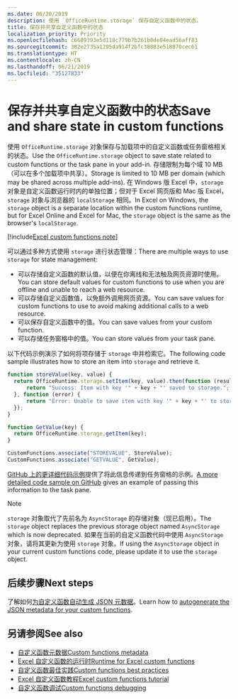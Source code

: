 ```yaml
---
ms.date: 06/20/2019
description: 使用 `OfficeRuntime.storage` 保存自定义函数中的状态。
title: 保存并共享自定义函数中的状态
localization_priority: Priority
ms.openlocfilehash: c6689393e5d118c779b7b261b0de04ead56aff83
ms.sourcegitcommit: 382e2735a1295da914f2bfc38883e518070cec61
ms.translationtype: HT
ms.contentlocale: zh-CN
ms.lasthandoff: 06/21/2019
ms.locfileid: "35127833"
---
```

# <a name="save-and-share-state-in-custom-functions"></a><span data-ttu-id="29790-103">保存并共享自定义函数中的状态</span><span class="sxs-lookup"><span data-stu-id="29790-103">Save and share state in custom functions</span></span>

<span data-ttu-id="29790-104">使用 `OfficeRuntime.storage` 对象保存与加载项中的自定义函数或任务窗格相关的状态。</span><span class="sxs-lookup"><span data-stu-id="29790-104">Use the `OfficeRuntime.storage` object to save state related to custom functions or the task pane in your add-in.</span></span> <span data-ttu-id="29790-105">存储限制为每个域 10 MB（可以在多个加载项中共享）。</span><span class="sxs-lookup"><span data-stu-id="29790-105">Storage is limited to 10 MB per domain (which may be shared across multiple add-ins).</span></span> <span data-ttu-id="29790-106">在 Windows 版 Excel 中，`storage` 对象是自定义函数运行时内的单独位置；但对于 Excel 网页版和 Mac 版 Excel，`storage` 对象与浏览器的 `localStorage` 相同。</span><span class="sxs-lookup"><span data-stu-id="29790-106">In Excel on Windows, the `storage` object is a separate location within the custom functions runtime, but for Excel Online and Excel for Mac, the `storage` object is the same as the browser's `localStorage`.</span></span>

[!include[Excel custom functions note](../includes/excel-custom-functions-note.md)]

<span data-ttu-id="29790-107">可以通过多种方式使用 `storage` 进行状态管理：</span><span class="sxs-lookup"><span data-stu-id="29790-107">There are multiple ways to use `storage` for state management:</span></span>

- <span data-ttu-id="29790-108">可以存储自定义函数的默认值，以便在你离线和无法触及网页资源时使用。</span><span class="sxs-lookup"><span data-stu-id="29790-108">You can store default values for custom functions to use when you are offline and unable to reach a web resource.</span></span>
- <span data-ttu-id="29790-109">可以存储自定义函数值，以免额外调用网页资源。</span><span class="sxs-lookup"><span data-stu-id="29790-109">You can save values for custom functions to use to avoid making additional calls to a web resource.</span></span>
- <span data-ttu-id="29790-110">可以保存自定义函数中的值。</span><span class="sxs-lookup"><span data-stu-id="29790-110">You can save values from your custom function.</span></span>
- <span data-ttu-id="29790-111">可以存储任务窗格中的值。</span><span class="sxs-lookup"><span data-stu-id="29790-111">You can store values from your task pane.</span></span>

<span data-ttu-id="29790-112">以下代码示例演示了如何将项存储于 `storage` 中并检索它。</span><span class="sxs-lookup"><span data-stu-id="29790-112">The following code sample illustrates how to store an item into `storage` and retrieve it.</span></span>

```js
function storeValue(key, value) {
  return OfficeRuntime.storage.setItem(key, value).then(function (result) {
      return "Success: Item with key '" + key + "' saved to storage.";
  }, function (error) {
      return "Error: Unable to save item with key '" + key + "' to storage. " + error;
  });
}

function GetValue(key) {
  return OfficeRuntime.storage.getItem(key);
}

CustomFunctions.associate("STOREVALUE", StoreValue);
CustomFunctions.associate("GETVALUE", GetValue);
```

<span data-ttu-id="29790-113">[GitHub 上的更详细代码示例](https://github.com/OfficeDev/PnP-OfficeAddins/tree/master/Excel-custom-functions/AsyncStorage)提供了将此信息传递到任务窗格的示例。</span><span class="sxs-lookup"><span data-stu-id="29790-113">[A more detailed code sample on GitHub](https://github.com/OfficeDev/PnP-OfficeAddins/tree/master/Excel-custom-functions/AsyncStorage) gives an example of passing this information to the task pane.</span></span>

>[!NOTE]
> <span data-ttu-id="29790-114">`storage` 对象取代了先前名为 `AsyncStorage` 的存储对象（现已启用）。</span><span class="sxs-lookup"><span data-stu-id="29790-114">The `storage` object replaces the previous storage object named `AsyncStorage` which is now deprecated.</span></span> <span data-ttu-id="29790-115">如果在当前的自定义函数代码中使用 `AsyncStorage` 对象，请将其更新为使用 `storage` 对象。</span><span class="sxs-lookup"><span data-stu-id="29790-115">If using the `AsyncStorage` object in your current custom functions code, please update it to use the `storage` object.</span></span>

## <a name="next-steps"></a><span data-ttu-id="29790-116">后续步骤</span><span class="sxs-lookup"><span data-stu-id="29790-116">Next steps</span></span>
<span data-ttu-id="29790-117">了解如何[为自定义函数自动生成 JSON 元数据](custom-functions-json-autogeneration.md)。</span><span class="sxs-lookup"><span data-stu-id="29790-117">Learn how to [autogenerate the JSON metadata for your custom functions](custom-functions-json-autogeneration.md).</span></span> 

## <a name="see-also"></a><span data-ttu-id="29790-118">另请参阅</span><span class="sxs-lookup"><span data-stu-id="29790-118">See also</span></span>

* [<span data-ttu-id="29790-119">自定义函数元数据</span><span class="sxs-lookup"><span data-stu-id="29790-119">Custom functions metadata</span></span>](custom-functions-json.md)
* [<span data-ttu-id="29790-120">Excel 自定义函数的运行时</span><span class="sxs-lookup"><span data-stu-id="29790-120">Runtime for Excel custom functions</span></span>](custom-functions-runtime.md)
* [<span data-ttu-id="29790-121">自定义函数最佳实践</span><span class="sxs-lookup"><span data-stu-id="29790-121">Custom functions best practices</span></span>](custom-functions-best-practices.md)
* [<span data-ttu-id="29790-122">Excel 自定义函数教程</span><span class="sxs-lookup"><span data-stu-id="29790-122">Excel custom functions tutorial</span></span>](../tutorials/excel-tutorial-create-custom-functions.md)
* [<span data-ttu-id="29790-123">自定义函数调试</span><span class="sxs-lookup"><span data-stu-id="29790-123">Custom functions debugging</span></span>](custom-functions-debugging.md)
